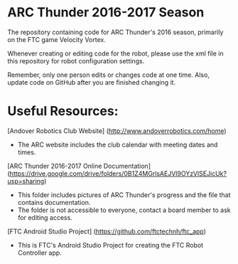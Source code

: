 # ARC Thunder 2016-2017 Season
The repository containing code for ARC Thunder's 2016 season, primarily on the FTC game Velocity Vortex.

Whenever creating or editing code for the robot, please use the xml file in this repository for robot configuration settings.

Remember, only one person edits or changes code at one time. Also, update code on GitHub after you are finished changing it.

# Useful Resources:
[Andover Robotics Club Website] (http://www.andoverrobotics.com/home)
  - The ARC website includes the club calendar with meeting dates and times.
  
[ARC Thunder 2016-2017 Online Documentation] (https://drive.google.com/drive/folders/0B1Z4MGrlsAEJVl9OYzVlSEJicUk?usp=sharing)
  - This folder includes pictures of ARC Thunder's progress and the file that contains documentation.
  - The folder is not accessible to everyone, contact a board member to ask for editing access.
  
[FTC Android Studio Project] (https://github.com/ftctechnh/ftc_app)
  - This is FTC's Android Studio Project for creating the FTC Robot Controller app. 


